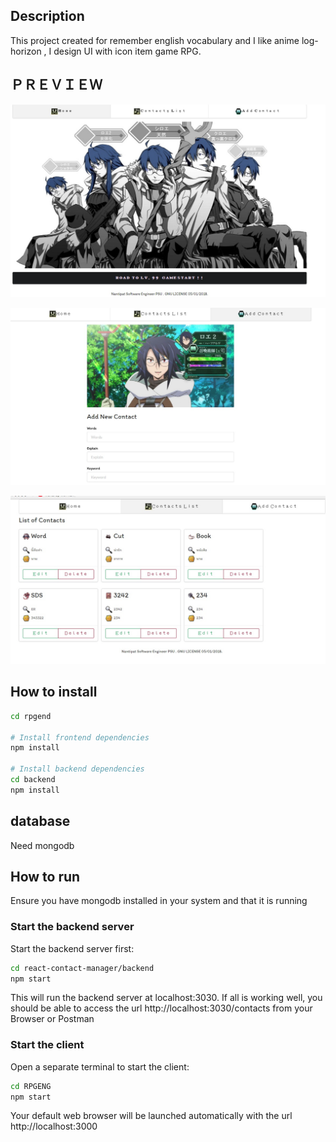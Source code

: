 ## Description
This  project  created for remember english vocabulary  and  I like  anime log-horizon , 
I design UI  with  icon item  game RPG.

## ＰＲＥＶＩＥＷ

![Alt text](/preview/pre1.jpg)

![Alt text](/preview/pre2.jpg)

![Alt text](/preview/pre3.jpg)


##  How to install

```bash
cd rpgend

# Install frontend dependencies
npm install

# Install backend dependencies
cd backend
npm install
```

## database
Need mongodb 
## How to run
Ensure you have mongodb installed in your system and that it is running

### Start the backend server
Start the backend server first:

```bash
cd react-contact-manager/backend
npm start
```
This will run the backend server at localhost:3030. If all is working well, you should be able to access the url http://localhost:3030/contacts from your Browser or Postman

### Start the client
Open a separate terminal to start the client:

```bash
cd RPGENG
npm start
```

Your default web browser will be launched automatically with the url http://localhost:3000



